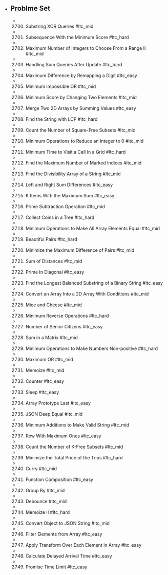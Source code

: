 - ## Problme Set
	- 2700. Substring XOR Queries #ltc_mid
	- 2701. Subsequence With the Minimum Score #ltc_hard
	- 2702. Maximum Number of Integers to Choose From a Range II #ltc_mid
	- 2703. Handling Sum Queries After Update #ltc_hard
	- 2704. Maximum Difference by Remapping a Digit #ltc_easy
	- 2705. Minimum Impossible OR #ltc_mid
	- 2706. Minimum Score by Changing Two Elements #ltc_mid
	- 2707. Merge Two 2D Arrays by Summing Values #ltc_easy
	- 2708. Find the String with LCP #ltc_hard
	- 2709. Count the Number of Square-Free Subsets #ltc_mid
	- 2710. Minimum Operations to Reduce an Integer to 0 #ltc_mid
	- 2711. Minimum Time to Visit a Cell In a Grid #ltc_hard
	- 2712. Find the Maximum Number of Marked Indices #ltc_mid
	- 2713. Find the Divisibility Array of a String #ltc_mid
	- 2714. Left and Right Sum Differences #ltc_easy
	- 2715. K Items With the Maximum Sum #ltc_easy
	- 2716. Prime Subtraction Operation #ltc_mid
	- 2717. Collect Coins in a Tree #ltc_hard
	- 2718. Minimum Operations to Make All Array Elements Equal #ltc_mid
	- 2719. Beautiful Pairs #ltc_hard
	- 2720. Minimize the Maximum Difference of Pairs #ltc_mid
	- 2721. Sum of Distances #ltc_mid
	- 2722. Prime In Diagonal #ltc_easy
	- 2723. Find the Longest Balanced Substring of a Binary String #ltc_easy
	- 2724. Convert an Array Into a 2D Array With Conditions #ltc_mid
	- 2725. Mice and Cheese #ltc_mid
	- 2726. Minimum Reverse Operations #ltc_hard
	- 2727. Number of Senior Citizens #ltc_easy
	- 2728. Sum in a Matrix #ltc_mid
	- 2729. Minimum Operations to Make Numbers Non-positive #ltc_hard
	- 2730. Maximum OR #ltc_mid
	- 2731. Memoize #ltc_mid
	- 2732. Counter #ltc_easy
	- 2733. Sleep #ltc_easy
	- 2734. Array Prototype Last #ltc_easy
	- 2735. JSON Deep Equal #ltc_mid
	- 2736. Minimum Additions to Make Valid String #ltc_mid
	- 2737. Row With Maximum Ones #ltc_easy
	- 2738. Count the Number of K-Free Subsets #ltc_mid
	- 2739. Minimize the Total Price of the Trips #ltc_hard
	- 2740. Curry #ltc_mid
	- 2741. Function Composition #ltc_easy
	- 2742. Group By #ltc_mid
	- 2743. Debounce #ltc_mid
	- 2744. Memoize II #ltc_hard
	- 2745. Convert Object to JSON String #ltc_mid
	- 2746. Filter Elements from Array #ltc_easy
	- 2747. Apply Transform Over Each Element in Array #ltc_easy
	- 2748. Calculate Delayed Arrival Time #ltc_easy
	- 2749. Promise Time Limit #ltc_easy